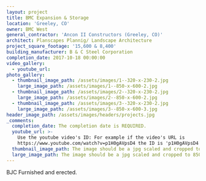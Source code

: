 ```yaml
---
layout: project
title: BMC Expansion & Storage
location: 'Greeley, CO'
owner: BMC West
general_contractor: 'Ancon II Constructors (Greeley, CO)'
architect: Planscapes Plannig/ Landscape Architecture
project_square_footage: '15,600 & 8,400'
building_manufacturer: B & C Steel Corporation
completion_date: 2017-10-18 00:00:00
video_gallery:
  - youtube_url:
photo_gallery:
  - thumbnail_image_path: /assets/images/1--320-x-230-2.jpg
    large_image_path: /assets/images/1--850-x-600-2.jpg
  - thumbnail_image_path: /assets/images/2--320-x-230-2.jpg
    large_image_path: /assets/images/2--850-x-600-2.jpg
  - thumbnail_image_path: /assets/images/3--320-x-230-2.jpg
    large_image_path: /assets/images/3--850-x-600-3.jpg
header_image_path: /assets/images/headers/projects.jpg
_comments:
  completion_date: The completion date is REQUIRED.
  youtube_url: >-
    Use the youtube video's ID: For example if the video's URL is
    https://www.youtube.com/watch?v=p1H0gAVpsD4 the ID is 'p1H0gAVpsD4'.
  thumbnail_image_path: The image should be a jpg scaled and cropped to 320px wide by 230px tall.
  large_image_path: The image should be a jpg scaled and cropped to 850px wide by 600px tall.
---
```


BJC Furnished and erected.